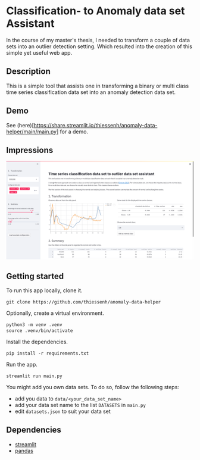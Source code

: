 #  Classification- to Anomaly data set Assistant
In the course of my master's thesis, I needed to transform a couple of data sets into an outlier detection setting. Which resulted into the creation of this simple yet useful web app.

## Description
This is a simple tool that assists one in transforming a binary or multi class time series classification data set into an anomaly detection data set.

## Demo
See (here)[https://share.streamlit.io/thiessenh/anomaly-data-helper/main/main.py] for a demo.

## Impressions
![Image of web app.](screen.png)

## Getting started
To run this app locally, clone it.
```shell
git clone https://github.com/thiessenh/anomaly-data-helper
```
Optionally, create a virtual environment.
```shell
python3 -m venv .venv
source .venv/bin/activate
```
Install the dependencies.
```shell
pip install -r requirements.txt
```
Run the app.
```shell
streamlit run main.py
```
You might add you own data sets. To do so, follow the following steps:
- add you data to `data/<your_data_set_name>`
- add your data set name to the list `DATASETS` in `main.py`
- edit `datasets.json` to suit your data set

## Dependencies
- [streamlit](https://streamlit.io/)
- [pandas](https://pandas.pydata.org/)